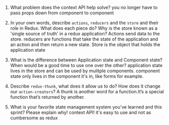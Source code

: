 1. What problem does the context API help solve?
   you no longer have to pass props down from component to component

2. In your own words, describe `actions`, `reducers` and the `store` and their role in Redux. What does each piece do? Why is the store known as a 'single source of truth' in a redux application?
   Actions send data to the store.
   reducers are functions that take the state of the application and an action and then return a new state.
   Store is the object that holds the application state

3. What is the difference between Application state and Component state? When would be a good time to use one over the other?
   application state lives in the store and can be used by mulitple components. component state only lives in the component it's in, like forms for example.

4. Describe `redux-thunk`, what does it allow us to do? How does it change our `action-creators`?
   A thunk is another word for a function.It’s a special function that’s returned by another.

5. What is your favorite state management system you've learned and this sprint? Please explain why!
   context API! it's easy to use and not as cumbersome as redux
